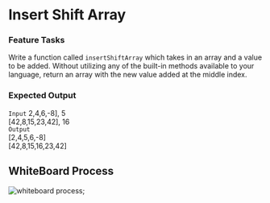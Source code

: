 # Insert Shift Array

### Feature Tasks

Write a function called `insertShiftArray` which takes in an array and a value to be added. Without utilizing any of the built-in methods available to your language, return an array with the new value added at the middle index.

### Expected Output

`Input`
2,4,6,-8], 5  
[42,8,15,23,42], 16  
`Output`  
[2,4,5,6,-8]  
[42,8,15,16,23,42]

## WhiteBoard Process

![whiteboard process](./images/array-insert-shift.jpg);
